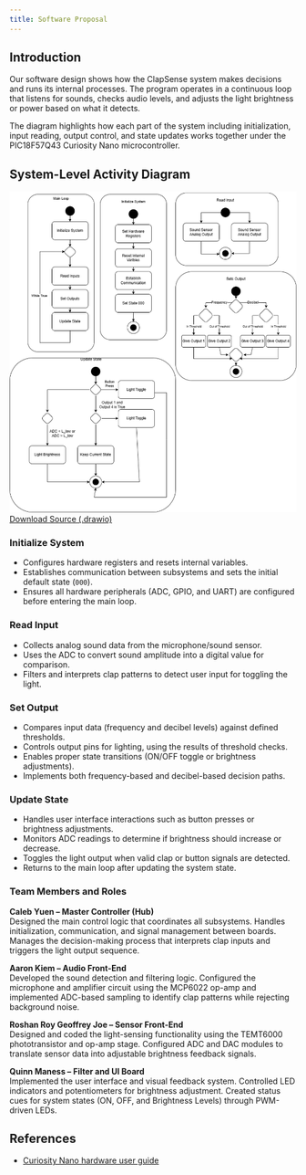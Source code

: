 ```yaml
---
title: Software Proposal
---
```


## Introduction

Our software design shows how the ClapSense system makes decisions and runs its internal processes. The program operates in a continuous loop that listens for sounds, checks audio levels, and adjusts the light brightness or power based on what it detects.

The diagram highlights how each part of the system including initialization, input reading, output control, and state updates works together under the PIC18F57Q43 Curiosity Nano microcontroller.


## System-Level Activity Diagram

![Software Proposal Diagram](image/SoftwareProposal.drawio.png)
[Download Source (.drawio)](https://drive.google.com/file/d/1XWd2HWFe6WUE2Gx3-sKtdRthA2hVnKsh/view?usp=sharing)

### Initialize System
* Configures hardware registers and resets internal variables.  
* Establishes communication between subsystems and sets the initial default state (`000`).  
* Ensures all hardware peripherals (ADC, GPIO, and UART) are configured before entering the main loop.


### Read Input
* Collects analog sound data from the microphone/sound sensor.  
* Uses the ADC to convert sound amplitude into a digital value for comparison.  
* Filters and interprets clap patterns to detect user input for toggling the light.


### Set Output
* Compares input data (frequency and decibel levels) against defined thresholds.  
* Controls output pins for lighting, using the results of threshold checks.  
* Enables proper state transitions (ON/OFF toggle or brightness adjustments).  
* Implements both frequency-based and decibel-based decision paths.


### Update State
* Handles user interface interactions such as button presses or brightness adjustments.  
* Monitors ADC readings to determine if brightness should increase or decrease.  
* Toggles the light output when valid clap or button signals are detected.  
* Returns to the main loop after updating the system state.


### Team Members and Roles

**Caleb Yuen – Master Controller (Hub)**  
  Designed the main control logic that coordinates all subsystems. Handles initialization, communication, and signal management between boards. Manages the decision-making process that interprets clap inputs and triggers the light output sequence.

**Aaron Kiem – Audio Front-End**  
  Developed the sound detection and filtering logic. Configured the microphone and amplifier circuit using the MCP6022 op-amp and implemented ADC-based sampling to identify clap patterns while rejecting background noise.

**Roshan Roy Geoffrey Joe – Sensor Front-End**  
  Designed and coded the light-sensing functionality using the TEMT6000 phototransistor and op-amp stage. Configured ADC and DAC modules to translate sensor data into adjustable brightness feedback signals.

**Quinn Maness – Filter and UI Board**  
  Implemented the user interface and visual feedback system. Controlled LED indicators and potentiometers for brightness adjustment. Created status cues for system states (ON, OFF, and Brightness Levels) through PWM-driven LEDs.


## References
* [Curiosity Nano hardware user guide](https://ww1.microchip.com/downloads/aemDocuments/documents/MCU08/ProductDocuments/UserGuides/PIC18F57Q43-Curiosity-Nano-HW-UserGuide-DS40002186B.pdf)

